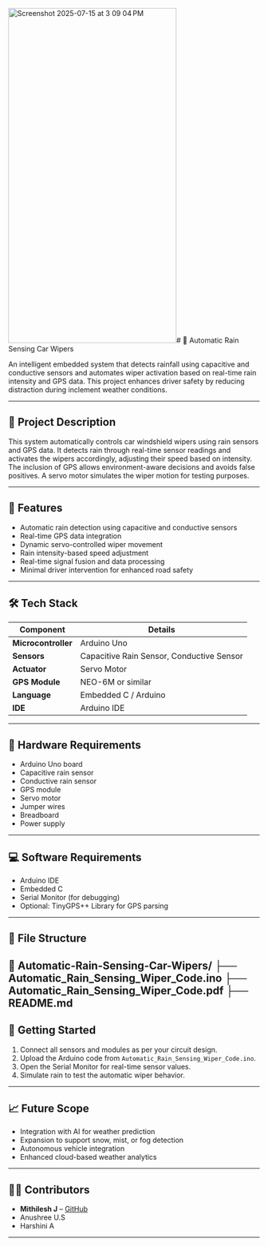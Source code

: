<img width="337" height="671" alt="Screenshot 2025-07-15 at 3 09 04 PM" src="https://github.com/user-attachments/assets/aa0b51a9-5c18-4524-b3ac-45c9f627ad6b" /># 🚗 Automatic Rain Sensing Car Wipers

An intelligent embedded system that detects rainfall using capacitive and conductive sensors and automates wiper activation based on real-time rain intensity and GPS data. This project enhances driver safety by reducing distraction during inclement weather conditions.

---

## 📌 Project Description

This system automatically controls car windshield wipers using rain sensors and GPS data. It detects rain through real-time sensor readings and activates the wipers accordingly, adjusting their speed based on intensity. The inclusion of GPS allows environment-aware decisions and avoids false positives. A servo motor simulates the wiper motion for testing purposes.

---

## 🧠 Features

- Automatic rain detection using capacitive and conductive sensors
- Real-time GPS data integration
- Dynamic servo-controlled wiper movement
- Rain intensity-based speed adjustment
- Real-time signal fusion and data processing
- Minimal driver intervention for enhanced road safety

---

## 🛠 Tech Stack

| Component        | Details                                   |
|------------------|--------------------------------------------|
| **Microcontroller** | Arduino Uno                               |
| **Sensors**         | Capacitive Rain Sensor, Conductive Sensor |
| **Actuator**        | Servo Motor                               |
| **GPS Module**      | NEO-6M or similar                         |
| **Language**        | Embedded C / Arduino                     |
| **IDE**             | Arduino IDE                              |

---

## 🔧 Hardware Requirements

- Arduino Uno board
- Capacitive rain sensor
- Conductive rain sensor
- GPS module
- Servo motor
- Jumper wires
- Breadboard
- Power supply

---

## 💻 Software Requirements

- Arduino IDE
- Embedded C
- Serial Monitor (for debugging)
- Optional: TinyGPS++ Library for GPS parsing

---

## 📂 File Structure

📁 Automatic-Rain-Sensing-Car-Wipers/
├── Automatic_Rain_Sensing_Wiper_Code.ino
├── Automatic_Rain_Sensing_Wiper_Code.pdf
├── README.md
---

## 🚀 Getting Started

1. Connect all sensors and modules as per your circuit design.
2. Upload the Arduino code from `Automatic_Rain_Sensing_Wiper_Code.ino`.
3. Open the Serial Monitor for real-time sensor values.
4. Simulate rain to test the automatic wiper behavior.

---

## 📈 Future Scope

- Integration with AI for weather prediction
- Expansion to support snow, mist, or fog detection
- Autonomous vehicle integration
- Enhanced cloud-based weather analytics

---

## 👨‍💻 Contributors

- **Mithilesh J** – [GitHub](https://github.com/Mithilesh-j)  
- Anushree U.S  
- Harshini A  

---




